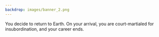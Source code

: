 ```yaml
---
backdrop: images/banner_2.png
---
```


You decide to return to Earth. On your arrival, you are court-martialed for insubordination, and your career ends.

<Page url="/rocket/tr/1" instructions="" action="Return to the start" condition="none" />